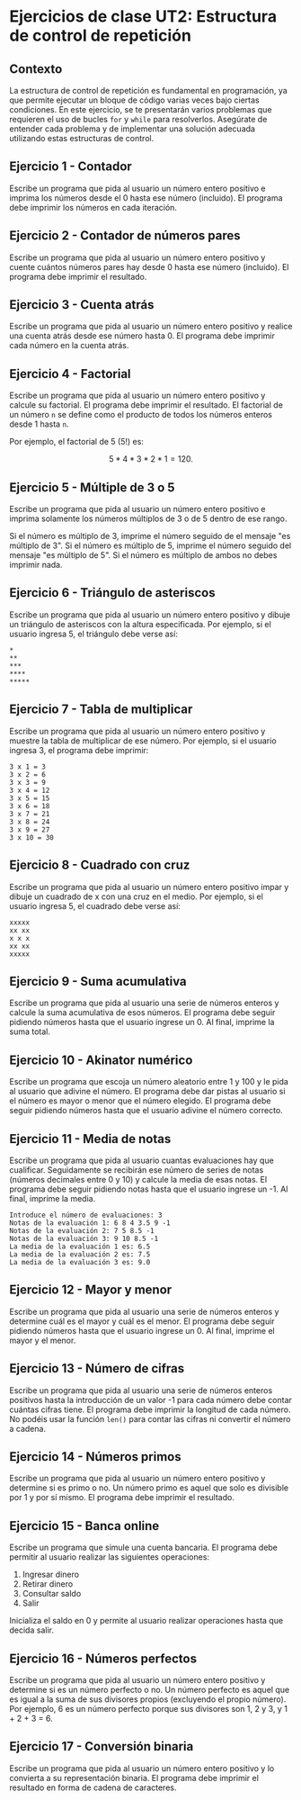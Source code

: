 # Ejercicios de clase UT2: Estructura de control de repetición

## Contexto

La estructura de control de repetición es fundamental en programación, ya que permite ejecutar un bloque de código varias veces bajo ciertas condiciones. En este ejercicio, se te presentarán varios problemas que requieren el uso de bucles `for` y `while` para resolverlos. Asegúrate de entender cada problema y de implementar una solución adecuada utilizando estas estructuras de control.

## Ejercicio 1 - Contador

Escribe un programa que pida al usuario un número entero positivo e imprima los números desde el 0 hasta ese número (incluido). El programa debe imprimir los números en cada iteración.

## Ejercicio 2 - Contador de números pares

Escribe un programa que pida al usuario un número entero positivo y cuente cuántos números pares hay desde 0 hasta ese número (incluido). El programa debe imprimir el resultado.

## Ejercicio 3 - Cuenta atrás

Escribe un programa que pida al usuario un número entero positivo y realice una cuenta atrás desde ese número hasta 0. El programa debe imprimir cada número en la cuenta atrás.

## Ejercicio 4 - Factorial

Escribe un programa que pida al usuario un número entero positivo y calcule su factorial. El programa debe imprimir el resultado.
El factorial de un número `n` se define como el producto de todos los números enteros desde 1 hasta `n`.

Por ejemplo, el factorial de 5 (5!) es:

```math
5 * 4 * 3 * 2 * 1 = 120.
```

## Ejercicio 5 - Múltiple de 3 o 5

Escribe un programa que pida al usuario un número entero positivo e imprima solamente los números múltiplos de 3 o de 5 dentro de ese rango.

Si el número es múltiplo de 3, imprime el número seguido de el mensaje "es múltiplo de 3". Si el número es múltiplo de 5, imprime el número seguido del mensaje "es múltiplo de 5". Si el número es múltiplo de ambos no debes imprimir nada.

## Ejercicio 6 - Triángulo de asteriscos

Escribe un programa que pida al usuario un número entero positivo y dibuje un triángulo de asteriscos con la altura especificada. Por ejemplo, si el usuario ingresa 5, el triángulo debe verse así:

```plain
*
**
***
****
*****
```

## Ejercicio 7 - Tabla de multiplicar

Escribe un programa que pida al usuario un número entero positivo y muestre la tabla de multiplicar de ese número. Por ejemplo, si el usuario ingresa 3, el programa debe imprimir:

```plain
3 x 1 = 3
3 x 2 = 6
3 x 3 = 9
3 x 4 = 12
3 x 5 = 15
3 x 6 = 18
3 x 7 = 21
3 x 8 = 24
3 x 9 = 27
3 x 10 = 30
```

## Ejercicio 8 - Cuadrado con cruz

Escribe un programa que pida al usuario un número entero positivo impar y dibuje un cuadrado de x con una cruz en el medio. Por ejemplo, si el usuario ingresa 5, el cuadrado debe verse así:

```plain
xxxxx
xx xx
x x x
xx xx
xxxxx
```

## Ejercicio 9 - Suma acumulativa

Escribe un programa que pida al usuario una serie de números enteros y calcule la suma acumulativa de esos números. El programa debe seguir pidiendo números hasta que el usuario ingrese un 0. Al final, imprime la suma total.

## Ejercicio 10 - Akinator numérico

Escribe un programa que escoja un número aleatorio entre 1 y 100 y le pida al usuario que adivine el número. El programa debe dar pistas al usuario si el número es mayor o menor que el número elegido. El programa debe seguir pidiendo números hasta que el usuario adivine el número correcto.

## Ejercicio 11 - Media de notas

Escribe un programa que pida al usuario cuantas evaluaciones hay que cualificar. Seguidamente se recibirán ese número de series de notas (números decimales entre 0 y 10) y calcule la media de esas notas. El programa debe seguir pidiendo notas hasta que el usuario ingrese un -1. Al final, imprime la media.

```plain
Introduce el número de evaluaciones: 3
Notas de la evaluación 1: 6 8 4 3.5 9 -1
Notas de la evaluación 2: 7 5 8.5 -1
Notas de la evaluación 3: 9 10 8.5 -1
La media de la evaluación 1 es: 6.5
La media de la evaluación 2 es: 7.5
La media de la evaluación 3 es: 9.0
```

## Ejercicio 12 - Mayor y menor

Escribe un programa que pida al usuario una serie de números enteros y determine cuál es el mayor y cuál es el menor. El programa debe seguir pidiendo números hasta que el usuario ingrese un 0. Al final, imprime el mayor y el menor.

## Ejercicio 13 - Número de cifras

Escribe un programa que pida al usuario una serie de números enteros positivos hasta la introducción de un valor -1 para cada número debe contar cuántas cifras tiene. El programa debe imprimir la longitud de cada número. No podéis usar la función `len()` para contar las cifras ni convertir el número a cadena.

## Ejercicio 14 - Números primos

Escribe un programa que pida al usuario un número entero positivo y determine si es primo o no. Un número primo es aquel que solo es divisible por 1 y por sí mismo. El programa debe imprimir el resultado.

## Ejercicio 15 - Banca online

Escribe un programa que simule una cuenta bancaria. El programa debe permitir al usuario realizar las siguientes operaciones:

1. Ingresar dinero
2. Retirar dinero
3. Consultar saldo
4. Salir

Inicializa el saldo en 0 y permite al usuario realizar operaciones hasta que decida salir.

## Ejercicio 16 - Números perfectos

Escribe un programa que pida al usuario un número entero positivo y determine si es un número perfecto o no. Un número perfecto es aquel que es igual a la suma de sus divisores propios (excluyendo el propio número). Por ejemplo, 6 es un número perfecto porque sus divisores son 1, 2 y 3, y 1 + 2 + 3 = 6.

## Ejercicio 17 - Conversión binaria

Escribe un programa que pida al usuario un número entero positivo y lo convierta a su representación binaria. El programa debe imprimir el resultado en forma de cadena de caracteres.
